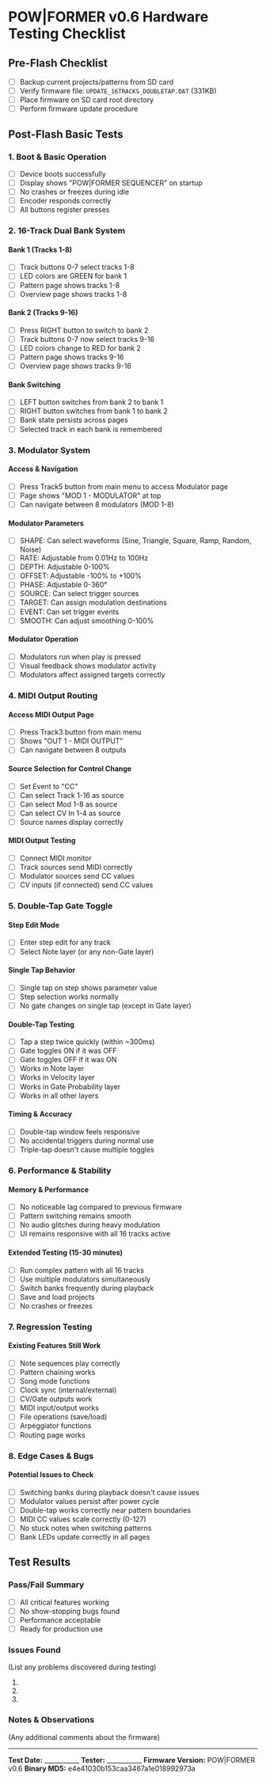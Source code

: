 # POW|FORMER v0.6 Hardware Testing Checklist

## Pre-Flash Checklist
- [ ] Backup current projects/patterns from SD card
- [ ] Verify firmware file: `UPDATE_16TRACKS_DOUBLETAP.DAT` (331KB)
- [ ] Place firmware on SD card root directory
- [ ] Perform firmware update procedure

## Post-Flash Basic Tests

### 1. Boot & Basic Operation
- [ ] Device boots successfully
- [ ] Display shows "POW|FORMER SEQUENCER" on startup
- [ ] No crashes or freezes during idle
- [ ] Encoder responds correctly
- [ ] All buttons register presses

### 2. 16-Track Dual Bank System

#### Bank 1 (Tracks 1-8)
- [ ] Track buttons 0-7 select tracks 1-8
- [ ] LED colors are GREEN for bank 1
- [ ] Pattern page shows tracks 1-8
- [ ] Overview page shows tracks 1-8

#### Bank 2 (Tracks 9-16)
- [ ] Press RIGHT button to switch to bank 2
- [ ] Track buttons 0-7 now select tracks 9-16
- [ ] LED colors change to RED for bank 2
- [ ] Pattern page shows tracks 9-16
- [ ] Overview page shows tracks 9-16

#### Bank Switching
- [ ] LEFT button switches from bank 2 to bank 1
- [ ] RIGHT button switches from bank 1 to bank 2
- [ ] Bank state persists across pages
- [ ] Selected track in each bank is remembered

### 3. Modulator System

#### Access & Navigation
- [ ] Press Track5 button from main menu to access Modulator page
- [ ] Page shows "MOD 1 - MODULATOR" at top
- [ ] Can navigate between 8 modulators (MOD 1-8)

#### Modulator Parameters
- [ ] SHAPE: Can select waveforms (Sine, Triangle, Square, Ramp, Random, Noise)
- [ ] RATE: Adjustable from 0.01Hz to 100Hz
- [ ] DEPTH: Adjustable 0-100%
- [ ] OFFSET: Adjustable -100% to +100%
- [ ] PHASE: Adjustable 0-360°
- [ ] SOURCE: Can select trigger sources
- [ ] TARGET: Can assign modulation destinations
- [ ] EVENT: Can set trigger events
- [ ] SMOOTH: Can adjust smoothing 0-100%

#### Modulator Operation
- [ ] Modulators run when play is pressed
- [ ] Visual feedback shows modulator activity
- [ ] Modulators affect assigned targets correctly

### 4. MIDI Output Routing

#### Access MIDI Output Page
- [ ] Press Track3 button from main menu
- [ ] Shows "OUT 1 - MIDI OUTPUT"
- [ ] Can navigate between 8 outputs

#### Source Selection for Control Change
- [ ] Set Event to "CC"
- [ ] Can select Track 1-16 as source
- [ ] Can select Mod 1-8 as source
- [ ] Can select CV In 1-4 as source
- [ ] Source names display correctly

#### MIDI Output Testing
- [ ] Connect MIDI monitor
- [ ] Track sources send MIDI correctly
- [ ] Modulator sources send CC values
- [ ] CV inputs (if connected) send CC values

### 5. Double-Tap Gate Toggle

#### Step Edit Mode
- [ ] Enter step edit for any track
- [ ] Select Note layer (or any non-Gate layer)

#### Single Tap Behavior
- [ ] Single tap on step shows parameter value
- [ ] Step selection works normally
- [ ] No gate changes on single tap (except in Gate layer)

#### Double-Tap Testing
- [ ] Tap a step twice quickly (within ~300ms)
- [ ] Gate toggles ON if it was OFF
- [ ] Gate toggles OFF if it was ON
- [ ] Works in Note layer
- [ ] Works in Velocity layer
- [ ] Works in Gate Probability layer
- [ ] Works in all other layers

#### Timing & Accuracy
- [ ] Double-tap window feels responsive
- [ ] No accidental triggers during normal use
- [ ] Triple-tap doesn't cause multiple toggles

### 6. Performance & Stability

#### Memory & Performance
- [ ] No noticeable lag compared to previous firmware
- [ ] Pattern switching remains smooth
- [ ] No audio glitches during heavy modulation
- [ ] UI remains responsive with all 16 tracks active

#### Extended Testing (15-30 minutes)
- [ ] Run complex pattern with all 16 tracks
- [ ] Use multiple modulators simultaneously
- [ ] Switch banks frequently during playback
- [ ] Save and load projects
- [ ] No crashes or freezes

### 7. Regression Testing

#### Existing Features Still Work
- [ ] Note sequences play correctly
- [ ] Pattern chaining works
- [ ] Song mode functions
- [ ] Clock sync (internal/external)
- [ ] CV/Gate outputs work
- [ ] MIDI input/output works
- [ ] File operations (save/load)
- [ ] Arpeggiator functions
- [ ] Routing page works

### 8. Edge Cases & Bugs

#### Potential Issues to Check
- [ ] Switching banks during playback doesn't cause issues
- [ ] Modulator values persist after power cycle
- [ ] Double-tap works correctly near pattern boundaries
- [ ] MIDI CC values scale correctly (0-127)
- [ ] No stuck notes when switching patterns
- [ ] Bank LEDs update correctly in all pages

## Test Results

### Pass/Fail Summary
- [ ] All critical features working
- [ ] No show-stopping bugs found
- [ ] Performance acceptable
- [ ] Ready for production use

### Issues Found
(List any problems discovered during testing)

1.
2.
3.

### Notes & Observations
(Any additional comments about the firmware)




---
**Test Date:** ___________
**Tester:** ___________
**Firmware Version:** POW|FORMER v0.6
**Binary MD5:** e4e41030b153caa3467a1e018992973a